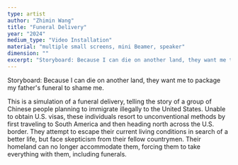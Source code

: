 ```yaml
---
type: artist
author: "Zhimin Wang"
title: "Funeral Delivery"
year: "2024"
medium_type: "Video Installation"
material: "multiple small screens, mini Beamer, speaker"
dimension: ""
excerpt: "Storyboard: Because I can die on another land, they want me to package my father's funeral to shame me.This is a simulation of a funeral delivery, telling the story of a group of Chinese people planning to immigrate illegally to the United States. Unable to obtain U.S. visas, these individuals resort to unconventional methods by first traveling to South America and then heading north across the U.S..."
---
```

Storyboard: Because I can die on another land, they want me to package my father's funeral to shame me.

This is a simulation of a funeral delivery, telling the story of a group of Chinese people planning to immigrate illegally to the United States. Unable to obtain U.S. visas, these individuals resort to unconventional methods by first traveling to South America and then heading north across the U.S. border. They attempt to escape their current living conditions in search of a better life, but face skepticism from their fellow countrymen. Their homeland can no longer accommodate them, forcing them to take everything with them, including funerals.
